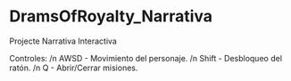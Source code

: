 # DramsOfRoyalty_Narrativa
Projecte Narrativa Interactiva

Controles:
/n AWSD - Movimiento del personaje.
/n Shift - Desbloqueo del ratón.
/n Q - Abrir/Cerrar misiones.
